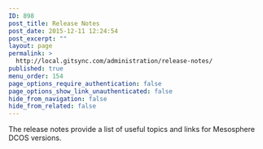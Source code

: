 ```yaml
---
ID: 898
post_title: Release Notes
post_date: 2015-12-11 12:24:54
post_excerpt: ""
layout: page
permalink: >
  http://local.gitsync.com/administration/release-notes/
published: true
menu_order: 154
page_options_require_authentication: false
page_options_show_link_unauthenticated: false
hide_from_navigation: false
hide_from_related: false
---
```

The release notes provide a list of useful topics and links for Mesosphere DCOS versions.